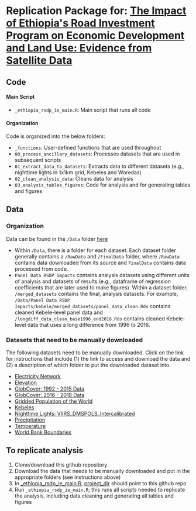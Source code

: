 # Replication Package for: [The Impact of Ethiopia's Road Investment Program on Economic Development and Land Use: Evidence from Satellite Data](https://documents.worldbank.org/en/publication/documents-reports/documentdetail/099332404062230683/idu073a7158605532046490b712098aed9008539)

## Code

#### Main Script
* `_ethiopia_rsdp_ie_main.R`: Main script that runs all code

#### Organization

Code is organized into the below folders:

* `_functions`: User-defined functions that are used throughout
* `00_process_ancillary_datasets`: Processes datasets that are used in subsequent scripts
* `01_extract_data_to_datasets`: Extracts data to different datasets (e.g., nighttime lights in 1x1km grid, Kebeles and Woredas)
* `02_clean_analysis_data`: Cleans data for analysis
* `03_analysis_tables_figures`: Code for analysis and for generating tables and figures

## Data

### Organization 
Data can be found in the `/Data` folder [here](https://www.dropbox.com/sh/l19l75ktxii7iba/AAB973jQioF9b8OiPPAlvA9Ba?dl=0)
* Within `/Data`, there is a folder for each dataset. Each dataset folder generally contains a `/RawData` and `/FinalData` folder, where `/RawData` contains data downloaded from its source and `FinalData` contains data processed from code.
* `Panel Data RSDP Impacts` contains analysis datasets using different units of analysis and datasets of results (e.g., dataframe of regression coefficients that are later used to make figures). Within a dataset folder, `/merged_datasets` contains the final, analysis datasets. For example, `/Data/Panel Data RSDP Impacts/kebele/merged_datasets/panel_data_clean.Rds` contains cleaned Kebele-level panel data and `/longdiff_data_clean_base1996_end2016.Rds` contains cleaned Kebele-level data that uses a long difference from 1996 to 2016.

### Datasets that need to be manually downloaded

The following datasets need to be manually downloaded. Click on the link for instructions that include (1) the link to access and download the data and (2) a description of which folder to put the downloaded dataset into.

* [Electricity Network](https://github.com/worldbank/ethiopia-rsdp-ie/tree/main/data/Electricity%20Network/RawData)
* [Elevation](https://github.com/worldbank/ethiopia-rsdp-ie/tree/main/data/Elevation/RawData)
* [GlobCover: 1992 - 2015 Data](https://github.com/worldbank/ethiopia-rsdp-ie/tree/main/data/Globcover/RawData/1992_2015_data)
* [GlobCover: 2016 - 2018 Data](https://github.com/worldbank/ethiopia-rsdp-ie/tree/main/data/Globcover/RawData/2016_2018_data)
* [Gridded Population of the World](https://github.com/worldbank/ethiopia-rsdp-ie/tree/main/data/Gridded%20Population%20of%20the%20World/RawData)
* [Kebeles](https://github.com/worldbank/ethiopia-rsdp-ie/tree/main/data/Kebeles/RawData)
* [Nighttime Lights: VIIRS_DMSPOLS_Intercalibrated](https://github.com/worldbank/ethiopia-rsdp-ie/tree/main/data/VIIRS_DMSPOLS_Intercalibrated/RawData)
* [Precipitation](https://github.com/worldbank/ethiopia-rsdp-ie/tree/main/data/Precipitation/RawData)
* [Temperature](https://github.com/worldbank/ethiopia-rsdp-ie/tree/main/data/Temperature/RawData)
* [World Bank Boundaries](https://github.com/worldbank/ethiopia-rsdp-ie/tree/main/data/World%20Bank%20Boundaries/RawData)

## To replicate analysis

1. Clone/download this github repository
2. Download the data that needs to be manually downloaded and put in the appropriate folders (see instructions above)
3. In [_ethiopia_rsdp_ie_main.R](https://github.com/worldbank/ethiopia-rsdp-ie/blob/main/_ethiopia_rsdp_ie_main.R), [project_dir](https://github.com/worldbank/ethiopia-rsdp-ie/blob/3b9e3b6844c3a76c4f162195276e89864fa252bf/_ethiopia_rsdp_ie_main.R#L25) should point to this github repo
4. Run `_ethiopia_rsdp_ie_main.R`; this runs all scripts needed to replicate the analysis, including data cleaning and generating all tables and figures